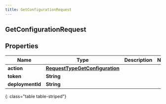 ```yaml
---
title: GetConfigurationRequest
---
```

## GetConfigurationRequest


## Properties

| Name | Type | Description | Notes |
| ------------ | ------------- | ------------- | ------------- |
| **action** | <!----><!---->[**RequestTypeGetConfiguration**](RequestTypeGetConfiguration.html)<!----> |  |  |
| **token** | <!----><!---->**String**<!----> |  |  |
| **deploymentId** | <!----><!---->**String**<!----> |  |  |
{: class="table table-striped"}



